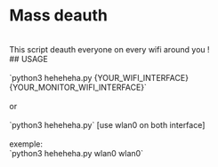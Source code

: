 # Mass deauth
<br>
This script deauth everyone on every wifi around you !
<br>
## USAGE
<br><br>
`python3 heheheha.py {YOUR_WIFI_INTERFACE} {YOUR_MONITOR_WIFI_INTERFACE}`
<br><br>
or 
<br><br>
`python3 heheheha.py` [use wlan0 on both interface]
<br><br>
exemple:
<br>
`python3 heheheha.py wlan0 wlan0`

